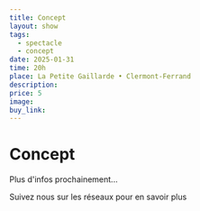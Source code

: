 ```yaml
---
title: Concept
layout: show
tags:
  - spectacle
  - concept
date: 2025-01-31
time: 20h
place: La Petite Gaillarde • Clermont-Ferrand
description:
price: 5
image:
buy_link:
---
```


# Concept

Plus d'infos prochainement...

Suivez nous sur les réseaux pour en savoir plus
